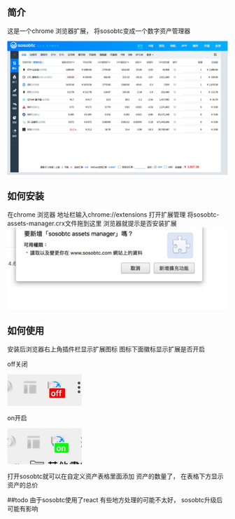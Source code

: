## 简介
这是一个chrome 浏览器扩展， 将sosobtc变成一个数字资产管理器

![sosobtc-assets-manager](screenshot/1.png)

## 如何安装
在chrome 浏览器 地址栏输入chrome://extensions 打开扩展管理
将sosobtc-assets-manager.crx文件拖到这里 浏览器就提示是否安装扩展
![sosobtc-assets-manager](screenshot/chrome-extension2.png)


## 如何使用
安装后浏览器右上角插件栏显示扩展图标
图标下面徽标显示扩展是否开启

off关闭

![sosobtc-assets-manager](screenshot/chrome-extension0.png)

on开启

![sosobtc-assets-manager](screenshot/chrome-extension1.png)

打开sosobtc就可以在自定义资产表格里面添加 资产的数量了， 在表格下方显示资产的总价


##todo
由于sosobtc使用了react 有些地方处理的可能不太好， sosobtc升级后可能有影响
